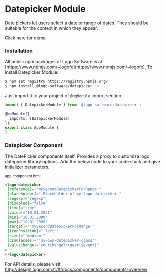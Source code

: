 # Datepicker Module

Date pickers let users select a date or range of dates. They should be suitable for the context in which they appear.

Click here for [demo](http://design.logo.com.tr/#/docs/components/datepicker-module#datepickermodule)

### Installation

All public npm packages of Logo Software is at [https://www.npmjs.com/~logofe](https://www.npmjs.com/~logofe). To
install Datepicker Module:

```bash
$ npm set registry https://registry.npmjs.org/
$ npm install @logo-software/datepicker -s
```

Just import it to your project of `@NgModule` import section.

```typescript
import { DatepickerModule } from '@logo-software/datepicker';

@NgModule({
  imports: [DatepickerModule],
})
export class AppModule {
}
```

### Datepicker Component

The DatePicker components itself. Provides a proxy to customize logo datepicker library options. Add the below code to
your code stack and give initializer parameters.

<sub>app.component.html</sub>

```html
<logo-datepicker
 [reference]="'mySecondDatepickerForRange'"
 [placeholder]="'Placeholder of my logo datepicker'"
 [regexp]="regexp"
 [disabled]="false"
 [time]="true"
 [value]="10.01.2021"
 [min]="10.01.2000"
 [max]="10.01.2099"
 [target]="'mySecondDatepickerForRange'"
 [iconPosition]="'left'"
 [size]="'medium'"
 [cssClasses]="'my-own-datepicker-class'"
 (valueChange)="yourChangeTrigger($event)"
>
</logo-datepicker>
```

For API details, please visit http://design.logo.com.tr/#/docs/components/components-overview
